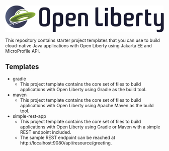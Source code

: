 ![](https://github.com/OpenLiberty/open-liberty/blob/master/logos/logo_horizontal_light_navy.png)

This repository contains starter project templates that you can use to build cloud-native Java applications with Open Liberty using Jakarta EE and MicroProfile API.
	
## Templates
 - gradle
    - This project template contains the core set of files to build applications with Open Liberty using Gradle as the build tool.
 - maven
    - This project template contains the core set of files to build applications with Open Liberty using Apache Maven as the build tool.
  - simple-rest-app	
    - This project template contains the core set of files to build applications with Open Liberty using Gradle or Maven with a simple REST endpoint included.
    - The sample REST endpoint can be reached at http://localhost:9080/api/resource/greeting.